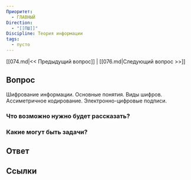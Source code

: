 ```yaml
---
Приоритет:
  - ГЛАВНЫЙ
Direction:
  - "[[ПШ]]" 
Discipline: Теория информации 
tags:
  - пусто
---
```

[[074.md|<< Предыдущий вопрос]] | [[076.md|Следующий вопрос >>]]
## Вопрос

Шифрование информации. Основные понятия. Виды шифров. Ассиметричное кодирование. Электронно-цифровые подписи.

### Что возможно нужно будет рассказать?

### Какие могут быть задачи?

## Ответ

## Ссылки
